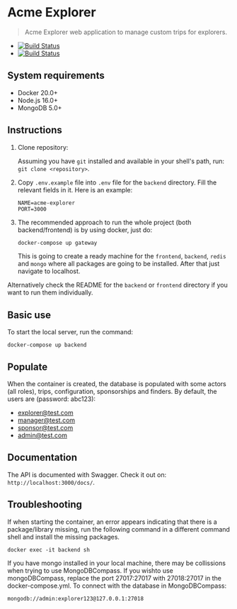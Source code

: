 # Acme Explorer

> Acme Explorer web application to manage custom trips for explorers. 

* [![Build Status](https://github.com/acme-explorer/acme-explorer/workflows/CI%20Backend/badge.svg)](https://github.com/acme-explorer/acme-explorer/actions)
* [![Build Status](https://github.com/acme-explorer/acme-explorer/workflows/CI%20Frontend/badge.svg)](https://github.com/acme-explorer/acme-explorer/actions)

## System requirements

* Docker 20.0+
* Node.js 16.0+
* MongoDB 5.0+

## Instructions

1. Clone repository:

   Assuming you have `git` installed and available in your shell's path, run: `git clone <repository>`.

2. Copy `.env.example` file into `.env` file for the `backend` directory. Fill the relevant fields in it. Here is an example:

    ```dotenv
    NAME=acme-explorer
    PORT=3000
    ```

3. The recommended approach to run the whole project (both backend/frontend) is by using docker, just do:

   ```sh
   docker-compose up gateway
   ```
   This is going to create a ready machine for the `frontend`, `backend`, `redis` and `mongo` where all packages are going to be installed. After that just navigate to localhost.

Alternatively check the README for the `backend` or `frontend` directory if you want to run them individually. 

## Basic use
To start the local server, run the command:
   ```
   docker-compose up backend
   ```
## Populate
When the container is created, the database is populated with some actors (all roles), trips, configuration, sponsorships and finders. By default, the users are (password: abc123):

- explorer@test.com
- manager@test.com
- sponsor@test.com
- admin@test.com

## Documentation

The API is documented with Swagger. Check it out on: `http://localhost:3000/docs/`.

## Troubleshooting
If when starting the container, an error appears indicating that there is a package/library missing, run the following command in a different command shell and install the missing packages.
   ```
   docker exec -it backend sh
   ```

If you have mongo installed in your local machine, there may be collissions when trying to use MongoDBCompass. If you wishto use mongoDBCompass, replace the port 27017:27017 with 27018:27017 in the docker-compose.yml. To connect with the database in MongoDBCompass:
   ```
   mongodb://admin:explorer123@127.0.0.1:27018
   ```
